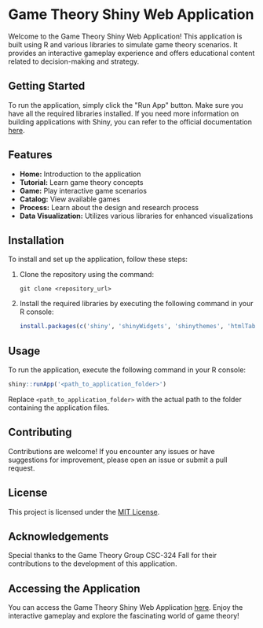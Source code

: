 # Game Theory Shiny Web Application

Welcome to the Game Theory Shiny Web Application! This application is built using R and various libraries to simulate game theory scenarios. It provides an interactive gameplay experience and offers educational content related to decision-making and strategy.

## Getting Started

To run the application, simply click the "Run App" button. Make sure you have all the required libraries installed. If you need more information on building applications with Shiny, you can refer to the official documentation [here](http://shiny.rstudio.com/).

## Features

- **Home:** Introduction to the application
- **Tutorial:** Learn game theory concepts
- **Game:** Play interactive game scenarios
- **Catalog:** View available games
- **Process:** Learn about the design and research process
- **Data Visualization:** Utilizes various libraries for enhanced visualizations

## Installation

To install and set up the application, follow these steps:

1. Clone the repository using the command:
   ```
   git clone <repository_url>
   ```

2. Install the required libraries by executing the following command in your R console:
   ```R
   install.packages(c('shiny', 'shinyWidgets', 'shinythemes', 'htmlTable', 'latex2exp', 'ggeasy', 'ggplot2', 'shinydashboard', 'shinyalert'))
   ```

## Usage

To run the application, execute the following command in your R console:
```R
shiny::runApp('<path_to_application_folder>')
```
Replace `<path_to_application_folder>` with the actual path to the folder containing the application files.

## Contributing

Contributions are welcome! If you encounter any issues or have suggestions for improvement, please open an issue or submit a pull request.

## License

This project is licensed under the [MIT License](LICENSE).

## Acknowledgements

Special thanks to the Game Theory Group CSC-324 Fall for their contributions to the development of this application.

## Accessing the Application

You can access the Game Theory Shiny Web Application [here](https://gametheory.shinyapps.io/Fall_2022/). Enjoy the interactive gameplay and explore the fascinating world of game theory!
